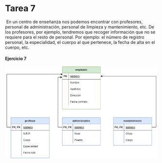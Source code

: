 # Tarea 7
![<image>](https://www.adefan.es/wp-content/uploads/2021/02/ALUMNOS-CATEDRA-EMPRESA-FAMILIAR-2-1200x680.jpg)
En un centro de enseñanza nos podemos encontrar con profesores, personal de administración, personal de limpieza y mantenimiento, etc. De los profesores, por ejemplo, tendremos que recoger información que no se requiere para el resto de personal. Por ejemplo: el número de registro personal, la especialidad, el cuerpo al que pertenece, la fecha de alta en el cuerpo, etc.
#### Ejercicio 7
![<image>](https://github.com/JCarlosAR032/base-de-datos/blob/main/Tareas/Tema%203/Tarea%207/img/Tarea%207.drawio.png)
